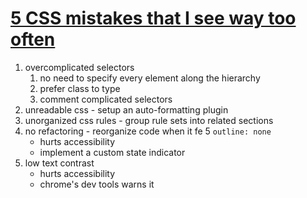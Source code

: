 # [5 CSS mistakes that I see way too often](https://www.youtube.com/watch?v=iHEkRIF7zxI)

1. overcomplicated selectors
    1. no need to specify every element along the hierarchy
    2. prefer class to type
    3. comment complicated selectors
2. unreadable css - setup an auto-formatting plugin
3. unorganized css rules - group rule sets into related sections
4. no refactoring - reorganize code when it fe
5 `outline: none`
    - hurts accessibility
    - implement a custom state indicator
6. low text contrast
    - hurts accessibility
    - chrome's dev tools warns it
